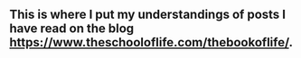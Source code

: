 ## This is where I put my understandings of posts I have read on the blog https://www.theschooloflife.com/thebookoflife/.
